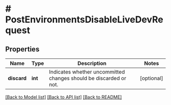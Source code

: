 # # PostEnvironmentsDisableLiveDevRequest

## Properties

Name | Type | Description | Notes
------------ | ------------- | ------------- | -------------
**discard** | **int** | Indicates whether uncommitted changes should be discarded or not. | [optional]

[[Back to Model list]](../../README.md#models) [[Back to API list]](../../README.md#endpoints) [[Back to README]](../../README.md)
